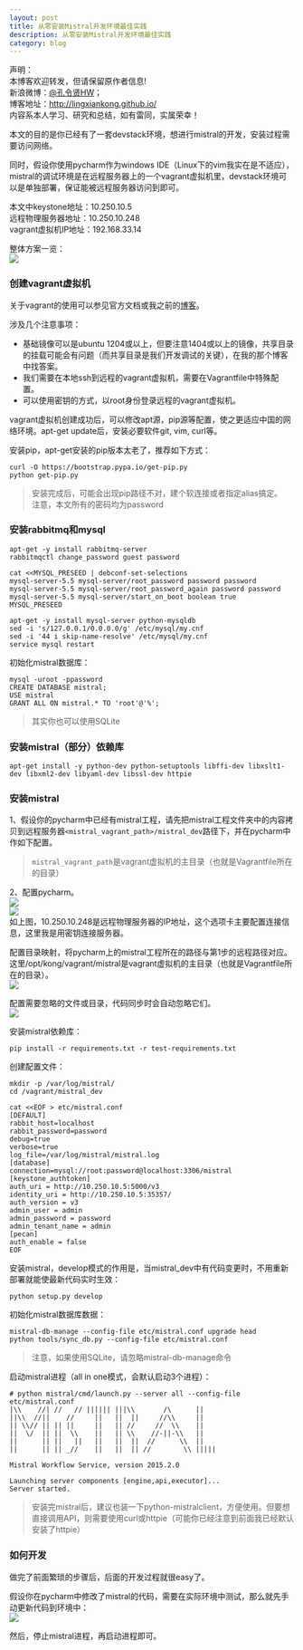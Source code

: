 ```yaml
---
layout: post
title: 从零安装Mistral开发环境最佳实践
description: 从零安装Mistral开发环境最佳实践
category: blog
---
```


声明：  
本博客欢迎转发，但请保留原作者信息!  
新浪微博：[@孔令贤HW](http://weibo.com/lingxiankong)；   
博客地址：<http://lingxiankong.github.io/>  
内容系本人学习、研究和总结，如有雷同，实属荣幸！

本文的目的是你已经有了一套devstack环境，想进行mistral的开发，安装过程需要访问网络。

同时，假设你使用pycharm作为windows IDE（Linux下的vim我实在是不适应），mistral的调试环境是在远程服务器上的一个vagrant虚拟机里，devstack环境可以是单独部署，保证能被远程服务器访问到即可。

本文中keystone地址：10.250.10.5  
远程物理服务器地址：10.250.10.248  
vagrant虚拟机IP地址：192.168.33.14

整体方案一览：  
![](/images/2015-06-28-install-mistral-from-scratch/6.png)  

### 创建vagrant虚拟机
关于vagrant的使用可以参见官方文档或我之前的[博客](http://lingxiankong.github.io/blog/2014/09/29/vagrant-and-docker/)。

涉及几个注意事项：

* 基础镜像可以是ubuntu 1204或以上，但要注意1404或以上的镜像，共享目录的挂载可能会有问题（而共享目录是我们开发调试的关键），在我的那个博客中找答案。
* 我们需要在本地ssh到远程的vagrant虚拟机，需要在Vagrantfile中特殊配置。
* 可以使用密钥的方式，以root身份登录远程的vagrant虚拟机。

vagrant虚拟机创建成功后，可以修改apt源，pip源等配置，使之更适应中国的网络环境。apt-get update后，安装必要软件git, vim, curl等。

安装pip，apt-get安装的pip版本太老了，推荐如下方式：

    curl -O https://bootstrap.pypa.io/get-pip.py
    python get-pip.py
    
> 安装完成后，可能会出现pip路径不对，建个软连接或者指定alias搞定。  
> 注意，本文所有的密码均为password

### 安装rabbitmq和mysql

    apt-get -y install rabbitmq-server
    rabbitmqctl change_password guest password

    cat <<MYSQL_PRESEED | debconf-set-selections
    mysql-server-5.5 mysql-server/root_password password password
    mysql-server-5.5 mysql-server/root_password_again password password
    mysql-server-5.5 mysql-server/start_on_boot boolean true
    MYSQL_PRESEED

    apt-get -y install mysql-server python-mysqldb
    sed -i 's/127.0.0.1/0.0.0.0/g' /etc/mysql/my.cnf
    sed -i '44 i skip-name-resolve' /etc/mysql/my.cnf
    service mysql restart
    
初始化mistral数据库：

    mysql -uroot -ppassword    
    CREATE DATABASE mistral;
    USE mistral
    GRANT ALL ON mistral.* TO 'root'@'%';

> 其实你也可以使用SQLite
    
### 安装mistral（部分）依赖库

    apt-get install -y python-dev python-setuptools libffi-dev libxslt1-dev libxml2-dev libyaml-dev libssl-dev httpie
    
### 安装mistral
1、假设你的pycharm中已经有mistral工程，请先把mistral工程文件夹中的内容拷贝到远程服务器`<mistral_vagrant_path>/mistral_dev`路径下，并在pycharm中作如下配置。

> `mistral_vagrant_path`是vagrant虚拟机的主目录（也就是Vagrantfile所在的目录）

2、配置pycharm。    
![](/images/2015-06-28-install-mistral-from-scratch/1.png)  
![](/images/2015-06-28-install-mistral-from-scratch/2.png)  
如上图，10.250.10.248是远程物理服务器的IP地址，这个选项卡主要配置连接信息，这里我是用密钥连接服务器。

配置目录映射，将pycharm上的mistral工程所在的路径与第1步的远程路径对应。这里/opt/kong/vagrant/mistral是vagrant虚拟机的主目录（也就是Vagrantfile所在的目录）。  
![](/images/2015-06-28-install-mistral-from-scratch/3.png)  

配置需要忽略的文件或目录，代码同步时会自动忽略它们。  
![](/images/2015-06-28-install-mistral-from-scratch/4.png)  


安装mistral依赖库：

    pip install -r requirements.txt -r test-requirements.txt
    
创建配置文件：

    mkdir -p /var/log/mistral/ 
    cd /vagrant/mistral_dev
    
    cat <<EOF > etc/mistral.conf
    [DEFAULT]
    rabbit_host=localhost
    rabbit_password=password
    debug=true
    verbose=true
    log_file=/var/log/mistral/mistral.log
    [database]
    connection=mysql://root:password@localhost:3306/mistral
    [keystone_authtoken]
    auth_uri = http://10.250.10.5:5000/v3
    identity_uri = http://10.250.10.5:35357/
    auth_version = v3
    admin_user = admin
    admin_password = password
    admin_tenant_name = admin
    [pecan]
    auth_enable = false
    EOF

安装mistral，develop模式的作用是，当mistral_dev中有代码变更时，不用重新部署就能使最新代码实时生效：

    python setup.py develop
    
初始化mistral数据库数据：

    mistral-db-manage --config-file etc/mistral.conf upgrade head
	python tools/sync_db.py --config-file etc/mistral.conf

> 注意，如果使用SQLite，请忽略mistral-db-manage命令

启动mistral进程（all in one模式，会默认启动3个进程）：

    # python mistral/cmd/launch.py --server all --config-file etc/mistral.conf
    |\\    //| //   // |||||| |||\\       /\      ||
    ||\\  //||    //     ||   ||  ||     //\\     ||
    || \\// || || ||     ||   || //     //  \\    ||
    ||  \/  || ||  \\    ||   || \\    //-||-\\   ||
    ||      || ||   ||   ||   ||  ||  //      \\  ||
    ||      || || _//    ||   ||  || //        \\ |||||

    Mistral Workflow Service, version 2015.2.0

    Launching server components [engine,api,executor]...
    Server started.
    
> 安装完mistral后，建议也装一下python-mistralclient，方便使用。但要想直接调用API，则需要使用curl或httpie（可能你已经注意到前面我已经默认安装了httpie）
    
### 如何开发
做完了前面繁琐的步骤后，后面的开发过程就很easy了。

假设你在pycharm中修改了mistral的代码，需要在实际环境中测试，那么就先手动更新代码到环境中：  
![](/images/2015-06-28-install-mistral-from-scratch/5.png)  

然后，停止mistral进程，再启动进程即可。